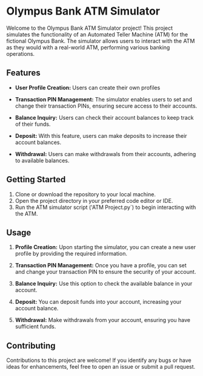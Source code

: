 # Olympus Bank ATM Simulator

Welcome to the Olympus Bank ATM Simulator project! This project simulates the functionality of an Automated Teller Machine (ATM) for the fictional Olympus Bank. The simulator allows users to interact with the ATM as they would with a real-world ATM, performing various banking operations.

## Features

- **User Profile Creation:** Users can create their own profiles

- **Transaction PIN Management:** The simulator enables users to set and change their transaction PINs, ensuring secure access to their accounts.

- **Balance Inquiry:** Users can check their account balances to keep track of their funds.

- **Deposit:** With this feature, users can make deposits to increase their account balances.

- **Withdrawal:** Users can make withdrawals from their accounts, adhering to available balances.

## Getting Started

1. Clone or download the repository to your local machine.
2. Open the project directory in your preferred code editor or IDE.
3. Run the ATM simulator script ('ATM Project.py`) to begin interacting with the ATM.

## Usage

1. **Profile Creation:** Upon starting the simulator, you can create a new user profile by providing the required information.
   
2. **Transaction PIN Management:** Once you have a profile, you can set and change your transaction PIN to ensure the security of your account.

3. **Balance Inquiry:** Use this option to check the available balance in your account.

4. **Deposit:** You can deposit funds into your account, increasing your account balance.

5. **Withdrawal:** Make withdrawals from your account, ensuring you have sufficient funds.

## Contributing

Contributions to this project are welcome! If you identify any bugs or have ideas for enhancements, feel free to open an issue or submit a pull request.
